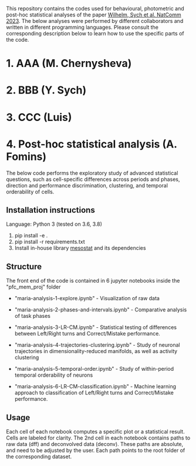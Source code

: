 This repository contains the codes used for behavioural, photometric and post-hoc statistical analyses of the paper [Wilhelm, Sych et al. NatComm 2023](https://doi.org/10.1101/2021.12.03.471159). The below analyses were performed by different collaborators and written in different programming languages. Please consult the corresponding description below to learn how to use the specific parts of the code.

# 1. AAA (M. Chernysheva)

# 2. BBB (Y. Sych)

# 3. CCC (Luis)

# 4. Post-hoc statistical analysis (A. Fomins)

The below code performs the exploratory study of advanced statistical questions, such as cell-specific differences across periods and phases, direction and performance discrimination, clustering, and temporal orderability of cells.

## Installation instructions

Language: Python 3 (tested on 3.6, 3.8)

1. pip install -e .
2. pip install -r requirements.txt
3. Install in-house library [mesostat](https://github.com/HelmchenLabSoftware/mesostat-dev) and its dependencies

##  Structure

The front end of the code is contained in 6 jupyter notebooks inside the "pfc_mem_proj" folder

* "maria-analysis-1-explore.ipynb" - Visualization of raw data

* "maria-analysis-2-phases-and-intervals.ipynb" - Comparative analysis of task phases

* "maria-analysis-3-LR-CM.ipynb" - Statistical testing of differences between Left/Right turns and Correct/Mistake performance.

* "maria-analysis-4-trajectories-clustering.ipynb" - Study of neuronal trajectories in dimensionality-reduced manifolds, as well as activity clustering

* "maria-analysis-5-temporal-order.ipynb" - Study of within-period temporal orderability of neurons

* "maria-analysis-6-LR-CM-classification.ipynb" - Machine learning approach to classification of Left/Right turns and Correct/Mistake performance.

## Usage
Each cell of each notebook computes a specific plot or a statistical result. Cells are labeled for clarity. The 2nd cell in each notebook contains paths to raw data (dff) and deconvolved data (deconv). These paths are absolute, and need to be adjusted by the user. Each path points to the root folder of the corresponding dataset.
